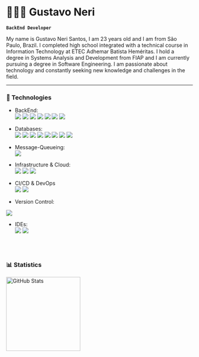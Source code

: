 # 🧑🏽‍💻 Gustavo Neri

**`BackEnd Developer`**

My name is Gustavo Neri Santos, I am 23 years old and I am from São Paulo, Brazil. I completed high school integrated with a technical course in Information Technology at ETEC Adhemar Batista Heméritas. I hold a degree in Systems Analysis and Development from FIAP and I am currently pursuing a degree in Software Engineering. I am passionate about technology and constantly seeking new knowledge and challenges in the field.

---

### 🤖 Technologies

- BackEnd:<br>
<img src="https://img.shields.io/badge/Node.js-43853D?style=for-the-badge&logo=node.js&logoColor=white"/> <img src="https://img.shields.io/badge/JavaScript-F7DF1E?style=for-the-badge&logo=javascript&logoColor=black"/> <img src="https://img.shields.io/badge/TypeScript-007ACC?style=for-the-badge&logo=typescript&logoColor=white"/> <img src="https://img.shields.io/badge/Express.js-404D59?style=for-the-badge"/> <img src="https://img.shields.io/badge/Nest.js-DD0031?style=for-the-badge"/> <img src="https://img.shields.io/badge/Java-ED8B00?style=for-the-badge&logo=openjdk&logoColor=white"/> <img src="https://img.shields.io/badge/Spring-6DB33F?style=for-the-badge&logo=spring&logoColor=white"/>

- Databases:<br>
<img src="https://img.shields.io/badge/MySQL-00000F?style=for-the-badge&logo=mysql&logoColor=white"/> <img src="https://img.shields.io/badge/PostgreSQL-316192?style=for-the-badge&logo=postgresql&logoColor=white"/> <img src="https://img.shields.io/badge/MongoDB-4EA94B?style=for-the-badge&logo=mongodb&logoColor=white"/> <img src="https://img.shields.io/badge/SQLite-07405E?style=for-the-badge&logo=sqlite&logoColor=white"/> <img src="https://img.shields.io/badge/Prisma-3982CE?style=for-the-badge&logo=Prisma&logoColor=white"/> <img src="https://img.shields.io/badge/Sequelize-52B0E7?style=for-the-badge&logo=Sequelize&logoColor=white"/> <img src="https://img.shields.io/badge/TypeORM-E34F26?style=for-the-badge"/> <img src="https://img.shields.io/badge/Mongoose-CC2927?style=for-the-badge"/>

- Message-Queueing:<br>
       <img src="https://img.shields.io/badge/rabbitmq-%23FF6600.svg?&style=for-the-badge&logo=rabbitmq&logoColor=white">

- Infrastructure & Cloud:<br>
<img src="https://img.shields.io/badge/Docker-52B0E7?style=for-the-badge"/> <img src="https://img.shields.io/badge/Kubernetes-3982CE?style=for-the-badge"/> <img src="https://img.shields.io/badge/ArgoCD-E34F26?style=for-the-badge"/>

- CI/CD & DevOps<br>
<img src="https://img.shields.io/badge/GitHub_Actions-2088FF?style=for-the-badge&logo=github-actions&logoColor=white"/> <img src="https://img.shields.io/badge/GitLab_CI-330F63?style=for-the-badge&logo=gitlab&logoColor=white"/>

- Version Control:<br>
<img src="https://img.shields.io/badge/GIT-E44C30?style=for-the-badge&logo=git&logoColor=white"/>

- IDEs:<br>
<img src="https://img.shields.io/badge/IntelliJ_IDEA-000000.svg?style=for-the-badge&logo=intellij-idea&logoColor=white"/> <img src="https://img.shields.io/badge/Visual_Studio_Code-0078D4?style=for-the-badge&logo=visual%20studio%20code&logoColor=white"/>

<br/>
<br/>

### 📊 Statistics

<p>
<img 
      align="left" 
      alt="GitHub Stats" 
      height="200" 
      src="https://github-readme-stats.vercel.app/api/top-langs/?username=NeriJyu&theme=tokyonight&layout=compact&custom_title=Technologies&langs_count=30" 
  />

</p>
